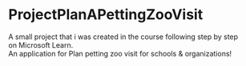 # ProjectPlanAPettingZooVisit <br/>
A small project that i was created in the course following step by step<br/>
on Microsoft Learn. <br/>
An application for Plan petting zoo visit for schools & organizations!
